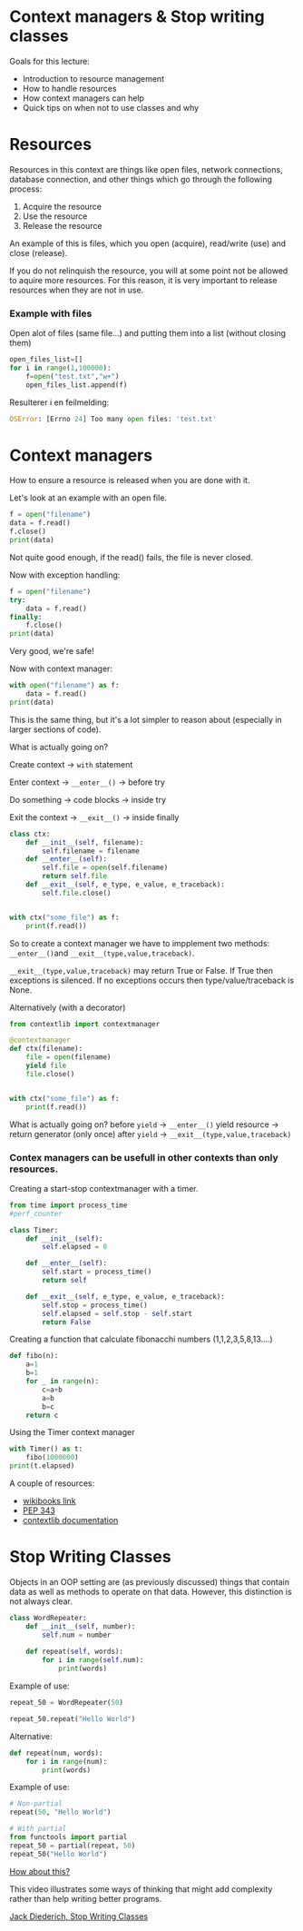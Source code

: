 Context managers & Stop writing classes
=================================

Goals for this lecture:
- Introduction to resource management
- How to handle resources
- How context managers can help
- Quick tips on when not to use classes and why


Resources
==================

Resources in this context are things like open files, network connections, database connection, and other things which go through the following process:

1. Acquire the resource
2. Use the resource
3. Release the resource

An example of this is files, which you open (acquire), read/write (use) and close (release).

If you do not relinquish the resource, you will at some point not be allowed to aquire more resources. For this reason, it is very important to release resources when they are not in use.

### Example with files
Open alot of files (same file...) and putting them into a list (without closing them)

```python
open_files_list=[]
for i in range(1,100000):
    f=open("test.txt","w+")
    open_files_list.append(f)
```
Resulterer i en feilmelding:
```python
OSError: [Errno 24] Too many open files: 'test.txt'
```

Context managers
================

How to ensure a resource is released when you are done with it.

Let's look at an example with an open file.

```python
f = open("filename")
data = f.read()
f.close()
print(data)
```

Not quite good enough, if the read() fails, the file is never closed.

Now with exception handling:

```python
f = open("filename")
try:
    data = f.read()
finally:
    f.close()
print(data)
```

Very good, we're safe!

Now with context manager:

```python
with open("filename") as f:
    data = f.read()
print(data)
```

This is the same thing, but it's a lot simpler to reason about (especially in larger sections of code).


What is actually going on?

Create context         ->        ```with``` statement

Enter context          ->        ```__enter__()```      -> before try

Do something           ->        code blocks            -> inside try

Exit the context       ->        ```__exit__()```       -> inside finally

```python
class ctx:
    def __init__(self, filename):
        self.filename = filename
    def __enter__(self):
        self.file = open(self.filename)
        return self.file
    def __exit__(self, e_type, e_value, e_traceback):
        self.file.close()


with ctx("some_file") as f:
    print(f.read())

```

So to create a context manager we have to impplement two methods: ```__enter__()```and ```__exit__(type,value,traceback)```.

```__exit__(type,value,traceback)``` may return True or False. If True then exceptions is silenced. If no exceptions occurs then type/value/traceback is None.


Alternatively (with a decorator)

```python
from contextlib import contextmanager

@contextmanager
def ctx(filename):
    file = open(filename)
    yield file
    file.close()


with ctx("some_file") as f:
    print(f.read())
``` 

What is actually going on?
before ```yield``` -> ```__enter__()```
yield resource     -> return generator (only once)
after ```yield```  -> ```__exit__(type,value,traceback)```

### Contex managers can be usefull in other contexts than only resources.

Creating a start-stop contextmanager with a timer.
```python
from time import process_time
#perf_counter

class Timer:
    def __init__(self):
        self.elapsed = 0

    def __enter__(self):
        self.start = process_time()
        return self

    def __exit__(self, e_type, e_value, e_traceback):
        self.stop = process_time()
        self.elapsed = self.stop - self.start
        return False
```
Creating a function that calculate fibonacchi numbers (1,1,2,3,5,8,13....)
```python
def fibo(n):
    a=1
    b=1
    for _ in range(n):
        c=a+b
        a=b
        b=c
    return c
```
Using the Timer context manager
```python
with Timer() as t:
    fibo(1000000)
print(t.elapsed)
```

A couple of resources:
- [wikibooks link](https://en.wikibooks.org/wiki/Python_Programming/Context_Managers)
- [PEP 343](https://www.python.org/dev/peps/pep-0343/)
- [contextlib documentation](https://docs.python.org/3/library/contextlib.html)


Stop Writing Classes
=====================

Objects in an OOP setting are (as previously discussed) things that contain data as well as methods to operate on that data. However, this distinction is not always clear.

```python
class WordRepeater:
    def __init__(self, number):
        self.num = number
    
    def repeat(self, words):
        for i in range(self.num):
            print(words)
```

Example of use:
```python
repeat_50 = WordRepeater(50)

repeat_50.repeat("Hello World")
```

Alternative:
```python
def repeat(num, words):
    for i in range(num):
        print(words)
```

Example of use:
```python
# Non-partial
repeat(50, "Hello World")

# With partial
from functools import partial
repeat_50 = partial(repeat, 50)
repeat_50("Hello World")
```

[How about this?](https://docs.python.org/3.8/library/heapq.html)

This video illustrates some ways of thinking that might add complexity rather than help writing better programs.

[Jack Diederich, Stop Writing Classes](https://www.youtube.com/watch?v=o9pEzgHorH0)

